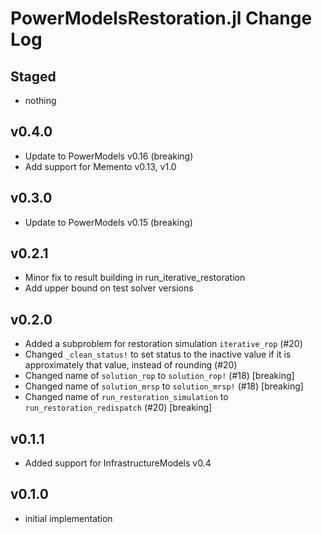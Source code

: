 # PowerModelsRestoration.jl Change Log

## Staged
- nothing

## v0.4.0
- Update to PowerModels v0.16 (breaking)
- Add support for Memento v0.13, v1.0

## v0.3.0
- Update to PowerModels v0.15 (breaking)

## v0.2.1
- Minor fix to result building in run_iterative_restoration
- Add upper bound on test solver versions

## v0.2.0
- Added a subproblem for restoration simulation `iterative_rop` (#20)
- Changed `_clean_status!` to set status to the inactive value if it is approximately that value, instead of rounding (#20)
- Changed name of `solution_rop` to `solution_rop!` (#18) [breaking]
- Changed name of `solution_mrsp` to `solution_mrsp!` (#18) [breaking]
- Changed name of `run_restoration_simulation` to `run_restoration_redispatch` (#20) [breaking]

## v0.1.1
- Added support for InfrastructureModels v0.4

## v0.1.0
- initial implementation
